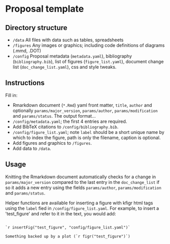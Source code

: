 # Proposal template

## Directory structure

+ `/data` All files with data such as tables, spreadsheets
+ `/figures` Any images or graphics; including code definitions of diagrams (.mmd, .DOT)
+ `/config` Proposal metadata (`metadata.yaml`), bibliography (`bibliography.bib`), list of figures (`figure_list.yaml`), document change list (`doc_change_list.yaml`), css and style tweaks.

## Instructions

Fill in: 

+ Rmarkdown document (`*.Rmd`) yaml front matter, `title`, `author` and 
optionally `params/major_version`, `params/author`, `params/modification` and
`params/status`. The output format...
+ `/config/metadata.yaml`; the first 4 entries are required.
+ Add BibTeX citations to `/config/bibliography.bib`.
+ `/config/figure_list.yaml`; note `label` should be a short unique name by which to index the figure, path is only the filename, caption is optional.
+ Add figures and graphics to `/figures`.
+ Add data to `/data`.

## Usage

Knitting the Rmarkdown document automatically checks for a change in `params/major_version` compared to the last entry in the `doc_change_list` if so it adds a new entry using the fields `params/author`, `params/modification` and
`params/status`.

Helper functions are available for inserting a figure with kfigr html tags using the `label` fied in `/config/figure_list.yaml`. For example, to insert a 'test_figure' and refer to it in the text, you would add:

```{r}

`r insertFig("test_figure", "config/figure_list.yaml")`

Something backed up by a plot (`r figr("test_figure")`)
```